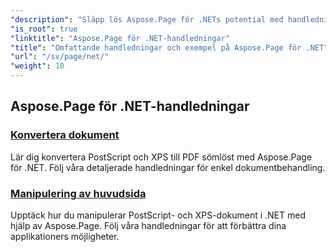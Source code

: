 ```yaml
---
"description": "Släpp lös Aspose.Page för .NETs potential med handledningar som täcker skapande, manipulation och förbättring. Bemästra tekniker från grunderna till avancerade utan ansträngning."
"is_root": true
"linktitle": "Aspose.Page för .NET-handledningar"
"title": "Omfattande handledningar och exempel på Aspose.Page för .NET"
"url": "/sv/page/net/"
"weight": 10
---
```


## Aspose.Page för .NET-handledningar 

### [Konvertera dokument](./convert-document/)
Lär dig konvertera PostScript och XPS till PDF sömlöst med Aspose.Page för .NET. Följ våra detaljerade handledningar för enkel dokumentbehandling.
### [Manipulering av huvudsida](./master-page-manipulation/)
Upptäck hur du manipulerar PostScript- och XPS-dokument i .NET med hjälp av Aspose.Page. Följ våra handledningar för att förbättra dina applikationers möjligheter.